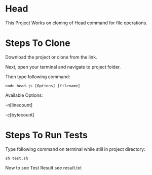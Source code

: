 # Head

This Project Works on cloning of Head command for file operations.

# Steps To Clone

Download the project or clone from the link.

Next, open your terminal and navigate to project folder.

Then type following command:

 ````
 node head.js [Options] [filename]
 ````
Available Options:

  -n[linecount]
  
  -c[bytecount]
  
# Steps To Run Tests

Type following command on terminal while still in project directory:

````
sh test.sh
````

Now to see Test Result see result.txt
  
  
